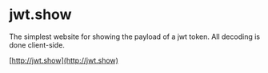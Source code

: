 # jwt.show

The simplest website for showing the payload of a jwt token. All decoding is
done client-side.

[http://jwt.show](http://jwt.show)

